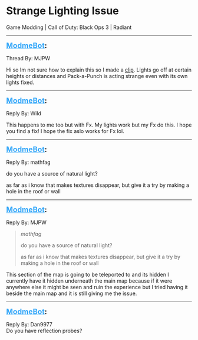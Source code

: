 # Strange Lighting Issue
Game Modding | Call of Duty: Black Ops 3 | Radiant

---
<strong style="font-size: 1.4em;"><span style="text-decoration: underline;text-decoration-color: #34a7f9;"><span style="color:#34a7f9;">ModmeBot</span></span>:</strong>

<p>Thread By: MJPW<br /><p style="text-align:left;">Hi so Im not sure how to explain this so I made a <a href="https://www.youtube.com/watch?v=3DylL50fAbY&feature=youtu.be">clip</a>. Lights go off at certain heights or distances and Pack-a-Punch is acting strange even with its own lights fixed.</p></p>

---
<strong style="font-size: 1.4em;"><span style="text-decoration: underline;text-decoration-color: #34a7f9;"><span style="color:#34a7f9;">ModmeBot</span></span>:</strong>

<p>Reply By: Wild<br /><p style="text-align:left;">This happens to me too but with Fx. My lights work but my Fx do this. I hope you find a fix! I hope the fix aslo works for Fx lol.</p></p>

---
<strong style="font-size: 1.4em;"><span style="text-decoration: underline;text-decoration-color: #34a7f9;"><span style="color:#34a7f9;">ModmeBot</span></span>:</strong>

<p>Reply By: mathfag<br /><p style="text-align:left;">do you have a source of natural light?</p><p style="text-align:left;">as far as i know that makes textures disappear, but give it a try by making a hole in the roof or wall</p></p>

---
<strong style="font-size: 1.4em;"><span style="text-decoration: underline;text-decoration-color: #34a7f9;"><span style="color:#34a7f9;">ModmeBot</span></span>:</strong>

<p>Reply By: MJPW<br /><blockquote><em>mathfag</em><p style="text-align:left;">do you have a source of natural light?</p><p style="text-align:left;">as far as i know that makes textures disappear, but give it a try by making a hole in the roof or wall</p></blockquote><p style="text-align:left;">This section of the map is going to be teleported to and its hidden I currently have it hidden underneath the main map because if it were anywhere else it might be seen and ruin the experience but I tried having it beside the main map and it is still giving me the issue.</p></p>

---
<strong style="font-size: 1.4em;"><span style="text-decoration: underline;text-decoration-color: #34a7f9;"><span style="color:#34a7f9;">ModmeBot</span></span>:</strong>

<p>Reply By: Dan9977<br />Do you have reflection probes?</p>
